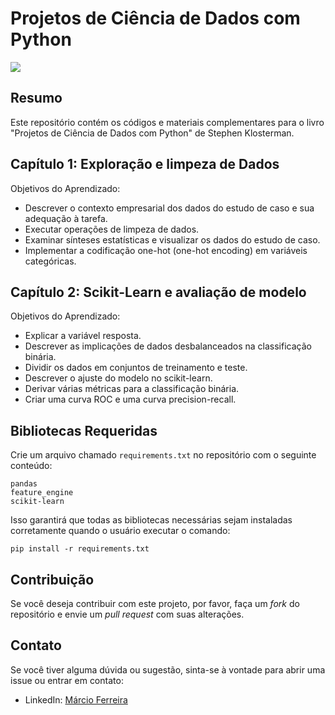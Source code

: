 # Projetos de Ciência de Dados com Python

<img src="https://github.com/msftro/MLFlow/assets/145237548/f8848c13-34e4-4141-8593-b753a131eb5f">

## Resumo

Este repositório contém os códigos e materiais complementares para o livro "Projetos de Ciência de Dados com Python" de Stephen Klosterman.

## Capítulo 1: Exploração e limpeza de Dados

Objetivos do Aprendizado:

- Descrever o contexto empresarial dos dados do estudo de caso e sua adequação à tarefa.
- Executar operações de limpeza de dados.
- Examinar sínteses estatísticas e visualizar os dados do estudo de caso.
- Implementar a codificação one-hot (one-hot encoding) em variáveis categóricas.

## Capítulo 2: Scikit-Learn e avaliação de modelo

Objetivos do Aprendizado:

- Explicar a variável resposta.
- Descrever as implicações de dados desbalanceados na classificação binária.
- Dividir os dados em conjuntos de treinamento e teste.
- Descrever o ajuste do modelo no scikit-learn.
- Derivar várias métricas para a classificação binária.
- Criar uma curva ROC e uma curva precision-recall.

## Bibliotecas Requeridas

Crie um arquivo chamado `requirements.txt` no repositório com o seguinte conteúdo:

```plaintext
pandas
feature_engine
scikit-learn
```

Isso garantirá que todas as bibliotecas necessárias sejam instaladas corretamente quando o usuário executar o comando:

```
pip install -r requirements.txt
```

## Contribuição

Se você deseja contribuir com este projeto, por favor, faça um *fork* do repositório e envie um *pull request* com suas alterações.

## Contato

Se você tiver alguma dúvida ou sugestão, sinta-se à vontade para abrir uma issue ou entrar em contato:

- LinkedIn: [Márcio Ferreira](https://www.linkedin.com/in/ms-ferreira)
